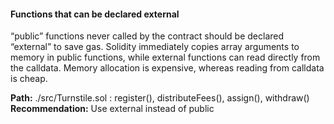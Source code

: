 #### Functions that can be declared external
“public” functions never called by the contract should be declared “external” to save gas.
Solidity immediately copies array arguments to memory in public functions, while external functions can read directly from the calldata. Memory allocation is expensive, whereas reading from calldata is cheap.

**Path:** ./src/Turnstile.sol : register(), distributeFees(), assign(), withdraw()
**Recommendation:** Use external instead of public